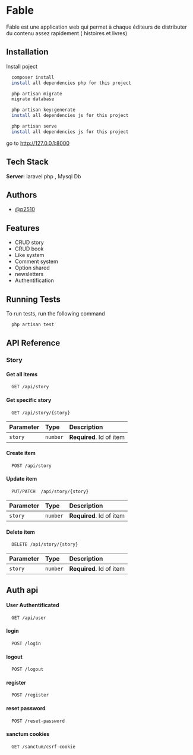 
# Fable 

Fable est une application web qui permet à chaque éditeurs de distributer 
du  contenu assez rapidement ( histoires et livres)


## Installation

Install poject 

```bash
  composer install 
  install all dependencies php for this project 
```

```bash
  php artisan migrate 
  migrate database 
``` 

```bash
  php artisan key:generate 
  install all dependencies js for this project 
```

```bash
  php artisan serve 
  install all dependencies js for this project 
```


go to http://127.0.0.1:8000

## Tech Stack

**Server:** laravel php , Mysql Db






## Authors

- [@p2510](https://www.github.com/p2510) 


## Features

- CRUD story
- CRUD book
- Like system
- Comment system
- Option shared 
- newsletters 
- Authentification 




## Running Tests

To run tests, run the following command

```bash
  php artisan test 
```


## API Reference


### Story
#### Get all items

```http
  GET /api/story
```

#### Get specific story

```http
  GET /api/story/{story}
```
| Parameter | Type     | Description                       |
| :-------- | :------- | :-------------------------------- |
| `story`      | `number` | **Required**. Id of item  |


#### Create item

```http
  POST /api/story
```

#### Update item

```http
  PUT/PATCH  /api/story/{story}
```
| Parameter | Type     | Description                       |
| :-------- | :------- | :-------------------------------- |
| `story`      | `number` | **Required**. Id of item  |


#### Delete item

```http
  DELETE /api/story/{story}
```
| Parameter | Type     | Description                       |
| :-------- | :------- | :-------------------------------- |
| `story`      | `number` | **Required**. Id of item  |



## Auth api 

#### User Authentificated

```http
  GET /api/user
```


#### login

```http
  POST /login
```

#### logout

```http
  POST /logout
```

#### register

```http
  POST /register
```

#### reset password 

```http
  POST /reset-password 
```

#### sanctum cookies

```http
  GET /sanctum/csrf-cookie
```
